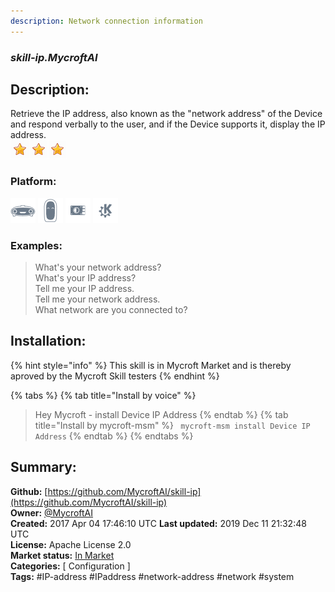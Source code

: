 ```yaml
---
description: Network connection information
---
```


### _skill-ip.MycroftAI_  
## Description:  
Retrieve the IP address, also known as the "network address" of the Device and respond verbally to the user, and if the Device supports it, display the IP address.  
![](../.gitbook/assets/star.png)![](../.gitbook/assets/star.png)![](../.gitbook/assets/star.png)  
  
### Platform:  
 ![Mark I](../.gitbook/assets/mark-1-icon.png)  ![Mark II](../.gitbook/assets/mark-2-icon.png)  ![Picroft](../.gitbook/assets/picroft-icon.png)  ![plasmoid](../.gitbook/assets/kde.png)   
### Examples:  
> What's your network address?  
> What's your IP address?  
> Tell me your IP address.  
> Tell me your network address.  
> What network are you connected to?  
  
## Installation:  
{% hint style="info" %}
This skill is in Mycroft Market and is thereby aproved by the Mycroft Skill testers
{% endhint %}
    
{% tabs %}
{% tab title="Install by voice" %}
> Hey Mycroft - install Device IP Address
{% endtab %}
  {% tab title="Install by mycroft-msm" %}
``` mycroft-msm install Device IP Address```
{% endtab %}
  {% endtabs %}
    
## Summary:  
**Github:** [https://github.com/MycroftAI/skill-ip](https://github.com/MycroftAI/skill-ip)  
**Owner:** [@MycroftAI](https://github.com/MycroftAI)  
**Created:** 2017 Apr 04 17:46:10 UTC  **Last updated:** 2019 Dec 11 21:32:48 UTC  
**License:** Apache License 2.0  
**Market status:** [In Market](https://market.mycroft.ai/skill/mycroft-ip)  
**Categories:** [ Configuration ]   
**Tags:** \#IP-address \#IPaddress \#network-address \#network \#system   
